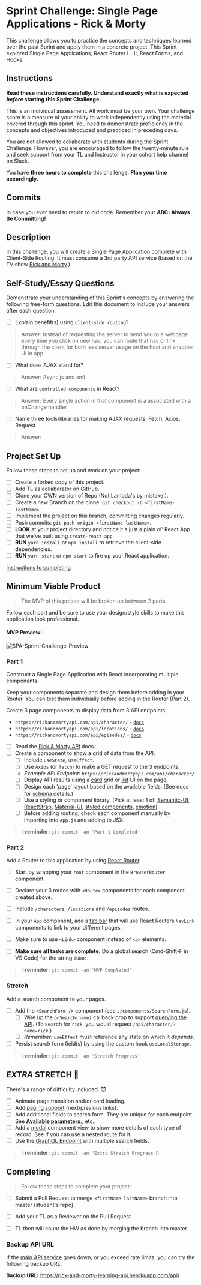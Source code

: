 # Sprint Challenge: Single Page Applications - Rick & Morty

This challenge allows you to practice the concepts and techniques learned over the past Sprint and apply them in a concrete project. This Sprint explored Single Page Applications, React Router I - II, React Forms, and Hooks.

## Instructions

**Read these instructions carefully. Understand exactly what is expected _before_ starting this Sprint Challenge.**

This is an individual assessment. All work must be your own. Your challenge score is a measure of your ability to work independently using the material covered through this sprint. You need to demonstrate proficiency in the concepts and objectives introduced and practiced in preceding days.

You are not allowed to collaborate with students during the Sprint Challenge. However, you are encouraged to follow the twenty-minute rule and seek support from your TL and Instructor in your cohort help channel on Slack.

You have **three hours to complete** this challenge. **Plan your time accordingly.**

## Commits

In case you ever need to return to old code. Remember your **ABC: Always Be Committing!**

## Description

In this challenge, you will create a Single Page Application complete with Client-Side Routing. It must consume a 3rd party API service (based on the TV show [Rick and Morty](https://rickandmortyapi.com/documentation).)

## Self-Study/Essay Questions

Demonstrate your understanding of this Sprint's concepts by answering the following free-form questions. Edit this document to include your answers after each question.

- [ ] Explain benefit(s) using `client-side routing`?
> Answer: Instead of requesting the server to send you to a webpage every time you click on new nav, you can route that nav or link through the client for both less server usage on the host and snappier UI in app
- [ ] What does AJAX stand for?
> Answer: Async js and xml 
- [ ] What are `controlled components` in React?
> Answer: Every single action in that component is a associated with a onChange handler
- [ ] Name three tools/libraries for making AJAX requests.
    Fetch, Axios, Request
> Answer:


## Project Set Up

Follow these steps to set up and work on your project:

- [ ] Create a forked copy of this project.
- [ ] Add TL as collaborator on GitHub.
- [ ] Clone your OWN version of Repo (Not Lambda's by mistake!).
- [ ] Create a new Branch on the clone: `git checkout -b <firstName-lastName>`.
- [ ] Implement the project on this branch, committing changes regularly.
- [ ] Push commits: `git push origin <firstName-lastName>`.
- [ ] **LOOK** at your project directory and notice it's just a plain ol' React App that we've built using `create-react-app`.
- [ ] **RUN** `yarn install` or `npm install` to retrieve the client-side dependencies.
- [ ] **RUN** `yarn start` or `npm start` to fire up your React application.

[Instructions to completing](#completing)

## Minimum Viable Product

> The MVP of this project will be broken up between 2 parts.

Follow each part and be sure to use your design/style skills to make this application look professional.

#### MVP Preview:

![SPA-Sprint-Challenge-Preview](https://user-images.githubusercontent.com/397632/61949095-f1d05c80-af66-11e9-9712-80ce3da84675.gif)

### Part 1

Construct a Single Page Application with React incorporating multiple components.

Keep your components separate and design them before adding in your Router.
You can test them individually before adding in the Router (Part 2).

Create 3 page components to display data from 3 API endpoints:

- `https://rickandmortyapi.com/api/character/` - [`docs`](https://rickandmortyapi.com/documentation/#get-all-characters)
- `https://rickandmortyapi.com/api/locations/` - [`docs`](https://rickandmortyapi.com/documentation/#get-all-locations)
- `https://rickandmortyapi.com/api/episodes/` - [`docs`](https://rickandmortyapi.com/documentation/#get-all-episodes)

- [ ] Read the [Rick & Morty API](https://rickandmortyapi.com/documentation/) docs.
- [ ] Create a component to show a grid of data from the API.
  - [ ] Include `useState`, `useEffect`.
  - [ ] Use `Axios` (or `fetch`) to make a GET request to the 3 endpoints.
  - _Example API Endpoint: `https://rickandmortyapi.com/api/character/`_
  - [ ] Display API results using a [card](https://react.semantic-ui.com/views/card/#content-image-card) grid or [list](https://react.semantic-ui.com/elements/list/#content-icon) UI on the page.
  - [ ] Design each 'page' layout based on the available fields. (See docs for [schema](https://rickandmortyapi.com/documentation/#character-schema) details.)
  - [ ] Use a styling or component library. (Pick at least 1 of: [Semantic-UI](https://react.semantic-ui.com), [ReactStrap](https://reactstrap.github.io), [Material-UI](https://material-ui.com/), [styled components](https://www.styled-components.com/), [emotion](https://emotion.sh/docs/introduction)).
  - [ ] Before adding routing, check each component manually by importing into `App.js` and adding to JSX.

> 💡**reminder:** `git commit -am 'Part 1 Completed'`

### Part 2

Add a Router to this application by using [React Router](https://reacttraining.com/react-router/web/guides/quick-start).

- [ ] Start by wrapping your `root` component in the `BrowserRouter` component.
- [ ] Declare your 3 routes with `<Route>` components for each component created above..
- [ ] Include `/characters`, `/locations` and `/episodes` routes.
- [ ] In your `App` component, add a [tab bar](https://react.semantic-ui.com/modules/tab/#types-basic) that will use React Routers `NavLink` components to link to your different pages.
- [ ] Make sure to use `<Link>` component instead of `<a>` elements.

- [ ] **Make sure all tasks are complete:** Do a global search (Cmd-Shift-F in VS Code) for the string `TODO:`.

> 💡**reminder:** `git commit -am 'MVP Completed'`

### Stretch

Add a search component to your pages.

- [ ] Add the `<SearchForm />` component (see `./components/SearchForm.js`).
  - [ ] Wire up the `onSearch(name)` callback prop to support [querying the API](https://rickandmortyapi.com/documentation/#filter-characters). (To search for `rick`, you would request `/api/character/?name=rick`.)
  - [ ] _Remember:_ `useEffect` must reference any state on which it _depends_.
- [ ] Persist search form field(s) by using the custom hook `useLocalStorage`.

> 💡**reminder:** `git commit -am 'Stretch Progress'`

## _EXTRA_ STRETCH 💪

There's a range of difficulty included. 😈

- [ ] Animate page transition and/or card loading.
- [ ] Add [paging support](https://react.semantic-ui.com/addons/pagination/#types-pagination) (next/previous links).
- [ ] Add additional fields to search form. They are unique for each endpoint. See [**Available parameters**.](https://rickandmortyapi.com/documentation/#filter-characters), etc..
- [ ] Add a [modal](https://react.semantic-ui.com/modules/modal/#variations-size) component view to show more details of each type of record. See if you can use a nested route for it.
- [ ] Use the [GraphQL Endpoint](https://rickandmortyapi.com/documentation/#graphql) with multiple search fields.

> 💡**reminder:** `git commit -am 'Extra Stretch Progress 💪'`

## Completing

> Follow these steps to complete your project:

- [ ] Submit a Pull Request to merge `<firstName-lastName>` branch into master (student's repo).
- [ ] Add your TL as a Reviewer on the Pull Request.
- [ ] TL then will count the HW as done by merging the branch into master.


### Backup API URL

If the [main API service](https://rickandmortyapi.com/documentation) goes down, or you exceed rate limits, you can try the following backup URL:

**Backup URL:** https://rick-and-morty-learning-api.herokuapp.com/api/

